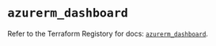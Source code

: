 # `azurerm_dashboard`

Refer to the Terraform Registory for docs: [`azurerm_dashboard`](https://registry.terraform.io/providers/hashicorp/azurerm/3.52.0/docs/resources/dashboard).
